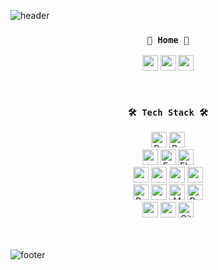 ![header](https://capsule-render.vercel.app/api?type=waving&color=87CEEB&height=150&section=header&text=&fontSize=90)

<div align=center>

  ### `🌱 Home 🌱`
  <p align="center">
    <a href="https://hits.seeyoufarm.com"><img height="25em" src="https://hits.seeyoufarm.com/api/count/incr/badge.svg?url=https%3A%2F%2Fgithub.com%2Fzisu17%2Fhit-counter&count_bg=%23FF9D49&title_bg=%23555555&icon=&icon_color=%23E7E7E7&title=hits&edge_flat=false"/></a>
    <a href="https://zisu17.github.io/"><img height="25em" src="https://img.shields.io/badge/Github%20Blog-181717?style=flat-square&logo=GitHub&logoColor=white&link=https://zisu17.github.io/"/></a>
    <a href="https://hub.docker.com/u/zisu17" target="_blank"><img height="25em" src="https://img.shields.io/badge/DockerHub-2496ED?style=flat-square&logo=Docker&logoColor=white"/></a>
  </p>


  <br>
  
  ### `🛠 Tech Stack 🛠`
  <img height="25em" alt="Python" src ="https://img.shields.io/badge/Python-3776AB.svg?&style=flat-square&logo=Python&logoColor=white"/>
  <img height="25em" alt="Bash" src="https://img.shields.io/badge/Bash-4EAA25.svg?&style=flat-square&logo=GNU%20Bash&logoColor=white"/>
  <br />
  <img height="25em" src="https://img.shields.io/badge/Django-092E20?style=flat-square&logo=django&logoColor=white">
  <img height="25em" alt="FastAPI" src="https://img.shields.io/badge/FastAPI-009688.svg?&style=flat-square&logo=FastAPI&logoColor=white"/>
  <img height="25em" alt="Elasticsearch" src="https://img.shields.io/badge/Elasticsearch-005571?&style=flat-square&logo=Elasticsearch&logoColor=white"/>
  <br />
  <img height="25em" src="https://img.shields.io/badge/Hadoop-66CCFF?style=flat-square&logo=ApacheHadoop&logoColor=white"> 
  <img height="25em" src="https://img.shields.io/badge/Spark-E25A1C?style=flat-square&logo=Apache Spark&logoColor=white"> 
  <img height="25em" src="https://img.shields.io/badge/Airflow-017CEE?style=flat-square&logo=Apache Airflow&logoColor=white"> 
  <img height="25em" src="https://img.shields.io/badge/Kafka-231F20?style=flat-square&logo=Apache Kafka&logoColor=white"> 
  <br />
  <img height="25em" alt="RabbitMQ" src="https://img.shields.io/badge/RabbitMQ-FF6600.svg?&style=flat-square&logo=RabbitMQ&logoColor=white"/>
  <img height="25em" src="https://img.shields.io/badge/Oracle-F80000?style=flat-square&logo=Oracle&logoColor=white"> 
  <img height="25em" alt="MongoDB" src="https://img.shields.io/badge/MongoDB-47A248.svg?&style=flat-square&logo=MongoDB&logoColor=white"/>
  <img height="25em" alt="PostgreSQL" src="https://img.shields.io/badge/PostgreSQL-336791.svg?&style=flat-square&logo=PostgreSQL&logoColor=white"/>
  <br />
  <img height="25em" src="https://img.shields.io/badge/Git-F05032?style=flat-square&logo=git&logoColor=white">
  <img height="25em" src="https://img.shields.io/badge/Github-181717?style=flat-square&logo=github&logoColor=white">
  <img height="25em" alt="GitLab" src="https://img.shields.io/badge/GitLab-FCA121.svg?&style=flat-square&logo=GitLab&logoColor=white"/>
  <br />
  <br />
  <br />
  
</div>

![footer](https://capsule-render.vercel.app/api?type=waving&color=87CEEB&height=150&section=footer&text=&fontSize=90)


<!--
**zisu17/zisu17** is a ✨ _special_ ✨ repository because its `README.md` (this file) appears on your GitHub profile.

Here are some ideas to get you started:

- 🔭 I’m currently working on ...
- 🌱 I’m currently learning ...
- 👯 I’m looking to collaborate on ...
- 🤔 I’m looking for help with ...
- 💬 Ask me about ...
- 📫 How to reach me: ...
- 😄 Pronouns: ...
- ⚡ Fun fact: ...
-->
